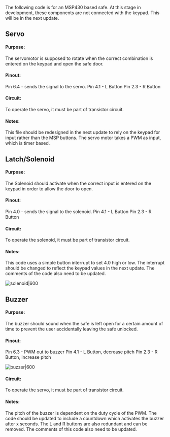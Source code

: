 The following code is for an MSP430 based safe. At this stage in development, these components are not connected with the keypad. This will be in the next update.

## Servo
#### Purpose:
The servomotor is supposed to rotate when the correct combination is entered on the keypad and open the safe door.
#### Pinout:
Pin 6.4 - sends the signal to the servo.
Pin 4.1 - L Button
Pin 2.3 - R Button
#### Circuit:
To operate the servo, it must be part of transistor circuit.
#### Notes:
This file should be redesigned in the next update to rely on the keypad for input rather than the MSP buttons. The servo motor takes a PWM as input, which is timer based.

## Latch/Solenoid
#### Purpose:
The Solenoid should activate when the correct input is entered on the keypad in order to allow the door to open.
#### Pinout:
Pin 4.0 - sends the signal to the solenoid.
Pin 4.1 - L Button
Pin 2.3 - R Button
#### Circuit:
To operate the solenoid, it must be part of transistor circuit.
#### Notes:
This code uses a simple button interrupt to set 4.0 high or low. The interrupt should be changed to reflect the keypad values in the next update. The comments of the code also need to be updated.

![solenoid|600](https://github.com/checht71/Keypad-Safe/assets/123195574/d980bdf8-9a3d-47a4-a850-ec0e367525ee)


## Buzzer
#### Purpose:
The buzzer should sound when the safe is left open for a certain amount of time to prevent the user accidentally leaving the safe unlocked.
#### Pinout:
Pin 6.3 - PWM out to buzzer
Pin 4.1 - L Button, decrease pitch
Pin 2.3 - R Button, increase pitch

![buzzer|600](https://github.com/checht71/Keypad-Safe/assets/123195574/08b76177-584d-4f77-86bc-9eff4e05ad8c)
#### Circuit:
To operate the servo, it must be part of transistor circuit.
#### Notes:
The pitch of the buzzer is dependent on the duty cycle of the PWM. The code should be updated to include a countdown which activates the buzzer after x seconds.
The L and R buttons are also redundant and can be removed. The comments of this code also need to be updated.
